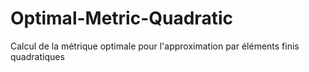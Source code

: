 # Optimal-Metric-Quadratic
Calcul de la métrique optimale pour l'approximation par éléments finis quadratiques
